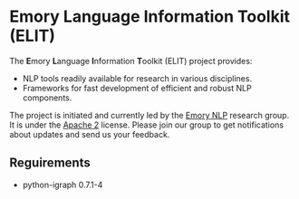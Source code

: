 # Emory Language Information Toolkit (ELIT)

The **E**mory **L**anguage **I**nformation **T**oolkit (ELIT) project provides:

* NLP tools readily available for research in various disciplines.
* Frameworks for fast development of efficient and robust NLP components.

The project is initiated and currently led by the [Emory NLP](http://nlp.mathcs.emory.edu) research group. It is under the [Apache 2](http://www.apache.org/licenses/LICENSE-2.0) license. Please join our group to get notifications about updates and send us your feedback.


## Reguirements

* python-igraph 0.7.1-4